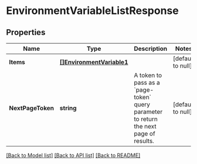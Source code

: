# EnvironmentVariableListResponse

## Properties
Name | Type | Description | Notes
------------ | ------------- | ------------- | -------------
**Items** | [**[]EnvironmentVariable1**](EnvironmentVariable_1.md) |  | [default to null]
**NextPageToken** | **string** | A token to pass as a &#x60;page-token&#x60; query parameter to return the next page of results. | [default to null]

[[Back to Model list]](../README.md#documentation-for-models) [[Back to API list]](../README.md#documentation-for-api-endpoints) [[Back to README]](../README.md)

